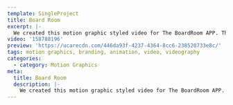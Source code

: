 ```yaml
---
template: SingleProject
title: Board Room
excerpt: |-
  We created this motion graphic styled video for The BoardRoom APP. The first initiative in the security/share registry market, providing Clients, Employees and Investors with instant access to a suite of reports and notification of critical events.
video: '158788196'
preview: 'https://ucarecdn.com/446da93f-4237-4364-8cc6-238520733e8c/'
tags: motion graphics, branding, animation, video, videography
categories:
  - category: Motion Graphics
meta:
  title: Board Room
  description: |-
    We created this motion graphic styled video for The BoardRoom APP. The first initiative in the security/share registry market, providing Clients, Employees and Investors with instant access to a suite of reports and notification of critical events.
---
```

